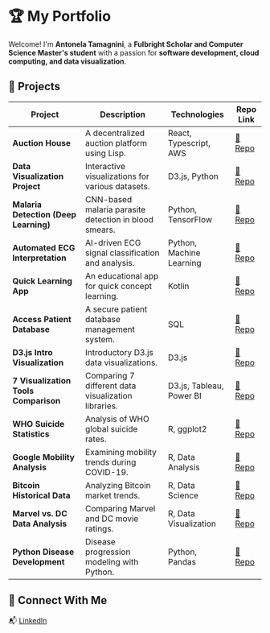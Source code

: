 # 🏆 My Portfolio

Welcome! I'm **Antonela Tamagnini**, a **Fulbright Scholar and Computer Science Master's student** with a passion for **software development, cloud computing, and data visualization**.  

## 📌 Projects

| Project | Description | Technologies | Repo Link |
|---------|------------|--------------|-----------|
| **Auction House** | A decentralized auction platform using Lisp. | React, Typescript, AWS | [🔗 Repo](https://github.com/brianEtrials/team-bars-lisp-auction-house) |
| **Data Visualization Project** | Interactive visualizations for various datasets. | D3.js, Python | [🔗 Repo](https://github.com/gbenderiya/DataViz_project) |
| **Malaria Detection (Deep Learning)** | CNN-based malaria parasite detection in blood smears. | Python, TensorFlow | [🔗 Repo](https://github.com/atamagnini/malaria-detection-deep-learning) |
| **Automated ECG Interpretation** | AI-driven ECG signal classification and analysis. | Python, Machine Learning | [🔗 Repo](https://github.com/atamagnini/advancing-automated-ecg-interpretation) |
| **Quick Learning App** | An educational app for quick concept learning. | Kotlin | [🔗 Repo](https://github.com/atamagnini/quick-learning-app) |
| **Access Patient Database** | A secure patient database management system. | SQL | [🔗 Repo](https://github.com/atamagnini/Access_patient_database) |
| **D3.js Intro Visualization** | Introductory D3.js data visualizations. | D3.js | [🔗 Repo](https://github.com/atamagnini/CS573_DataVisualization_IntroToD3_2024_WPI) |
| **7 Visualization Tools Comparison** | Comparing 7 different data visualization libraries. | D3.js, Tableau, Power BI | [🔗 Repo](https://github.com/atamagnini/CS573_DataVisualization_7VisualizationTools_2024_WPI) |
| **WHO Suicide Statistics** | Analysis of WHO global suicide rates. | R, ggplot2 | [🔗 Repo](https://github.com/atamagnini/r-project-who_suicide_statistics) |
| **Google Mobility Analysis** | Examining mobility trends during COVID-19. | R, Data Analysis | [🔗 Repo](https://github.com/atamagnini/r-project-google_mobility) |
| **Bitcoin Historical Data** | Analyzing Bitcoin market trends. | R, Data Science | [🔗 Repo](https://github.com/atamagnini/r-project-bitcoin_historical_data) |
| **Marvel vs. DC Data Analysis** | Comparing Marvel and DC movie ratings. | R, Data Visualization | [🔗 Repo](https://github.com/atamagnini/r-project-marvel_vs_dc) |
| **Python Disease Development** | Disease progression modeling with Python. | Python, Pandas | [🔗 Repo](https://github.com/atamagnini/Python_diseases-development) |

## 🚀 Connect With Me  
📬 [LinkedIn](https://www.linkedin.com/in/antonelatamagnini/)
